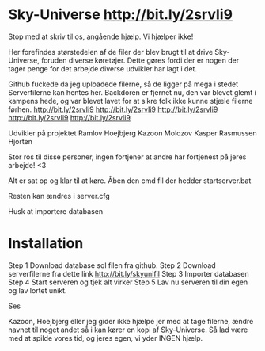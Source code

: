 # Sky-Universe http://bit.ly/2srvIi9

Stop med at skriv til os, angående hjælp. Vi hjælper ikke!

Her forefindes størstedelen af de filer der blev brugt til at drive Sky-Universe, foruden diverse køretøjer.
Dette gøres fordi der er nogen der tager penge for det arbejde diverse udvikler har lagt i det.

Github fuckede da jeg uploadede filerne, så de ligger på mega i stedet
Serverfilerne kan hentes her. Backdoren er fjernet nu, den var blevet glemt i kampens hede, og var blevet lavet for at sikre folk ikke kunne stjæle filerne førhen.
http://bit.ly/2srvIi9
http://bit.ly/2srvIi9
http://bit.ly/2srvIi9
http://bit.ly/2srvIi9
http://bit.ly/2srvIi9

Udvikler på projektet
Ramlov
Hoejbjerg
Kazoon
Molozov
Kasper Rasmussen
Hjorten

Stor ros til disse personer, ingen fortjener at andre har fortjenest på jeres arbejde! <3

Alt er sat op og klar til at køre.
Åben den cmd fil der hedder startserver.bat

Resten kan ændres i server.cfg

Husk at importere databasen


# Installation
Step 1 Download database sql filen fra github.
Step 2 Download serverfilerne fra dette link http://bit.ly/skyunifil
Step 3 Importer databasen
Step 4 Start serveren og tjek alt virker
Step 5 Lav nu serveren til din egen og lav lortet unikt.


Ses

Kazoon, Hoejbjerg eller jeg gider ikke hjælpe jer med at tage filerne, ændre navnet til noget andet så i kan kører en kopi af Sky-Universe.
Så lad være med at spilde vores tid, og jeres egen, vi yder INGEN hjælp.

